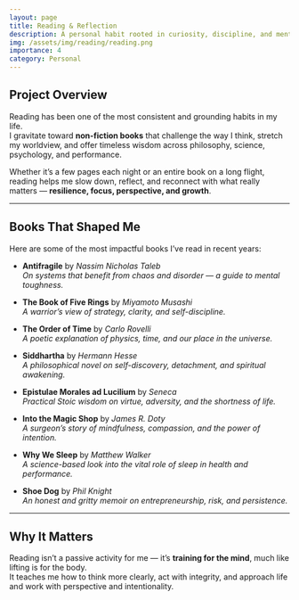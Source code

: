 ```yaml
---
layout: page
title: Reading & Reflection
description: A personal habit rooted in curiosity, discipline, and mental resilience
img: /assets/img/reading/reading.png
importance: 4
category: Personal
---
```


## Project Overview

Reading has been one of the most consistent and grounding habits in my life.  
I gravitate toward **non-fiction books** that challenge the way I think, stretch my worldview, and offer timeless wisdom across philosophy, science, psychology, and performance.

Whether it’s a few pages each night or an entire book on a long flight, reading helps me slow down, reflect, and reconnect with what really matters — **resilience, focus, perspective, and growth**.

---

## Books That Shaped Me

Here are some of the most impactful books I’ve read in recent years:

- **Antifragile** by *Nassim Nicholas Taleb*  
  *On systems that benefit from chaos and disorder — a guide to mental toughness.*

- **The Book of Five Rings** by *Miyamoto Musashi*  
  *A warrior’s view of strategy, clarity, and self-discipline.*

- **The Order of Time** by *Carlo Rovelli*  
  *A poetic explanation of physics, time, and our place in the universe.*

- **Siddhartha** by *Hermann Hesse*  
  *A philosophical novel on self-discovery, detachment, and spiritual awakening.*

- **Epistulae Morales ad Lucilium** by *Seneca*  
  *Practical Stoic wisdom on virtue, adversity, and the shortness of life.*

- **Into the Magic Shop** by *James R. Doty*  
  *A surgeon’s story of mindfulness, compassion, and the power of intention.*

- **Why We Sleep** by *Matthew Walker*  
  *A science-based look into the vital role of sleep in health and performance.*

- **Shoe Dog** by *Phil Knight*  
  *An honest and gritty memoir on entrepreneurship, risk, and persistence.*

---

## Why It Matters

Reading isn’t a passive activity for me — it’s **training for the mind**, much like lifting is for the body.  
It teaches me how to think more clearly, act with integrity, and approach life and work with perspective and intentionality.
